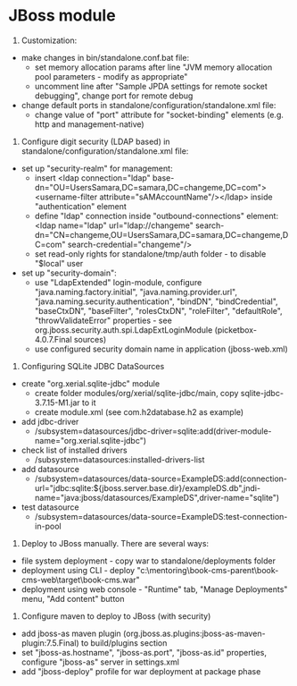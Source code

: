 JBoss module
============

1. Customization:
 * make changes in bin/standalone.conf.bat file:
    * set memory allocation params after line "JVM memory allocation pool parameters - modify as appropriate"
    * uncomment line after "Sample JPDA settings for remote socket debugging", change port for remote debug
 * change default ports in standalone/configuration/standalone.xml file:
    * change value of "port" attribute for "socket-binding" elements (e.g. http and management-native)
1. Configure digit security (LDAP based) in standalone/configuration/standalone.xml file:
 * set up "security-realm" for management:
    * insert &lt;ldap connection="ldap" base-dn="OU=UsersSamara,DC=samara,DC=changeme,DC=com">&lt;username-filter attribute="sAMAccountName"/>&lt;/ldap> inside "authentication" element
    * define "ldap" connection inside "outbound-connections" element: &lt;ldap name="ldap" url="ldap://changeme" search-dn="CN=changeme,OU=UsersSamara,DC=samara,DC=changeme,DC=com" search-credential="changeme"/>
    * set read-only rights for standalone/tmp/auth folder - to disable "$local"	user
 * set up "security-domain":
    * use "LdapExtended" login-module, configure "java.naming.factory.initial", "java.naming.provider.url", "java.naming.security.authentication", "bindDN", "bindCredential", "baseCtxDN", "baseFilter", "rolesCtxDN", "roleFilter", "defaultRole", "throwValidateError" properties - see org.jboss.security.auth.spi.LdapExtLoginModule (picketbox-4.0.7.Final sources)
    * use configured security domain name in application (jboss-web.xml)
1. Configuring SQLite JDBC DataSources
 * create "org.xerial.sqlite-jdbc" module
    * create folder modules/org/xerial/sqlite-jdbc/main, copy sqlite-jdbc-3.7.15-M1.jar to it
    * create module.xml (see com.h2database.h2 as example)
 * add jdbc-driver
    * /subsystem=datasources/jdbc-driver=sqlite:add(driver-module-name="org.xerial.sqlite-jdbc")
 * check list of installed drivers
    * /subsystem=datasources:installed-drivers-list
 * add datasource
    * /subsystem=datasources/data-source=ExampleDS:add(connection-url="jdbc:sqlite:${jboss.server.base.dir}/exampleDS.db",jndi-name="java:jboss/datasources/ExampleDS",driver-name="sqlite")
 * test datasource
    * /subsystem=datasources/data-source=ExampleDS:test-connection-in-pool
1. Deploy to JBoss manually. There are several ways:
 * file system deployment - copy war to standalone/deployments folder
 * deployment using CLI - deploy "c:\mentoring\book-cms-parent\book-cms-web\target\book-cms.war"
 * deployment using web console - "Runtime" tab, "Manage Deployments" menu, "Add content" button
1. Configure maven to deploy to JBoss (with security)
 * add jboss-as maven plugin (org.jboss.as.plugins:jboss-as-maven-plugin:7.5.Final) to build/plugins section
 * set "jboss-as.hostname", "jboss-as.port", "jboss-as.id" properties, configure "jboss-as" server in settings.xml
 * add "jboss-deploy" profile for war deployment at package phase
